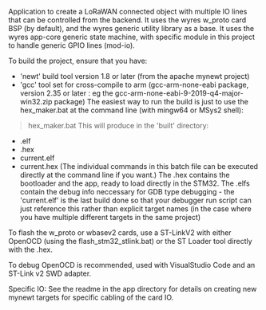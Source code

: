 Application to create a LoRaWAN connected object with multiple IO lines that can be controlled from the backend.
It uses the wyres w_proto card BSP (by default), and the wyres generic utility library as a base.
It uses the wyres app-core generic state machine, with specific module in this project to handle generic GPIO lines (mod-io).

To build the project, ensure that you have:
 - 'newt' build tool version 1.8 or later (from the apache mynewt project)
 - 'gcc' tool set for cross-compile to arm (gcc-arm-none-eabi package, version 2.35 or later : eg the gcc-arm-none-eabi-9-2019-q4-major-win32.zip package)
The easiest way to run the build is just to use the hex_maker.bat at the command line (with mingw64 or MSys2 shell):
> hex_maker.bat <mynewt target name>
This will produce in the 'built' directory:
 - <targetname>.elf
 - <targetname>.hex
 - current.elf
 - current.hex
(The individual commands in this batch file can be executed directly at the command line if you want.)
The .hex contains the bootloader and the app, ready to load directly in the STM32. 
The .elfs contain the debug info neccessary for GDB type debugging - the 'current.elf' is the last build done so that your debugger run script can just 
reference this rather than explicit target names (in the case where you have multiple different targets in the same project)

To flash the w_proto or wbasev2 cards, use a ST-LinkV2 with either OpenOCD (using the flash_stm32_stlink.bat) or the ST Loader tool directly with the .hex.

To debug OpenOCD is recommended, used with VisualStudio Code and an ST-Link v2 SWD adapter.

Specific IO:
See the readme in the app directory for details on creating new mynewt targets for specific cabling of the card IO.
